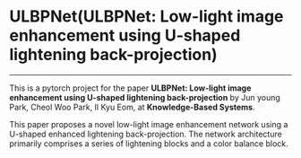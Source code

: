 # ULBPNet(ULBPNet: Low-light image enhancement using U-shaped lightening back-projection)
---
This is a pytorch project for the paper **ULBPNet: Low-light image enhancement using U-shaped lightening back-projection** by Jun young Park, Cheol Woo Park, Il Kyu Eom, at **Knowledge-Based Systems**.


This paper proposes a novel low-light image enhancement network using a U-shaped enhanced lightening back-projection. The network architecture primarily comprises a series of lightening blocks and a color balance block.
